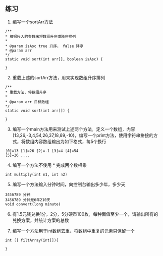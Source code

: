 ## 练习

1. 编写一个sortArr方法
```
/**
* 根据传入的参数来将数组升序或降序排列
*
* @param isAsc true 升序， false 降序
* @param arr
*/
static void sort(int arr[], boolean isAsc) {

}
```
2. 重载上述的sortArr方法，用来实现数组升序排列
```
/**
* 重载方法，将数组升序
*
* @param arr 目标数组
*/
static void sort(int arr[]) {

}
```
3. 编写一个main方法用来测试上述两个方法，定义一个数组，内容 {13,26,-3,4,54,26,37,18,69,-10}，编写一个print方法，使用字符串拼接的方式，将数组内容数组输出为如下格式，每5个换行
```
[0]=13 [1]=26 [2]=-1 [3]=4 [4]=54
[5]=26 ....
```
4. 编写一个方法不使用 * 完成两个数相乘
```
int multiply(int n1, int n2) 
```
5. 编写一个方法输入分钟时间，向控制台输出多少年，多少天
```
3456789 分钟                     
3456789 分钟是6年210天
void convert(long minute)
```
6. 有1.5元钱兑换1分，2分，5分硬币100枚，每种面值至少一个，请输出所有的兑换方案，并统计方案的总数

7. 编写一个方法用于int数组去重，将数组中重复的元素只保留一个
```
int [] filtArray(int[]){

}
```